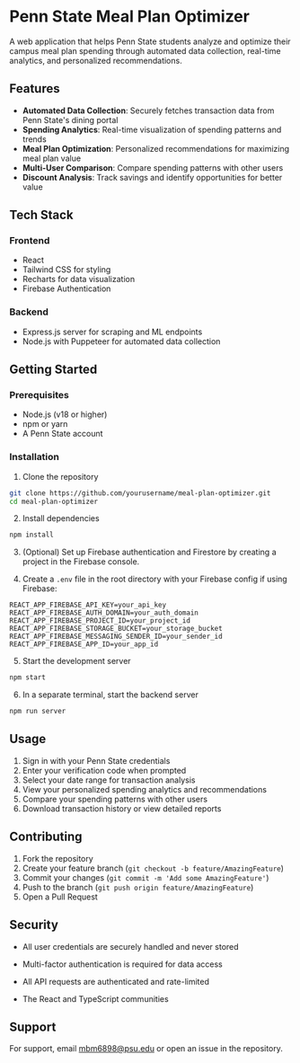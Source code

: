 # Penn State Meal Plan Optimizer

A web application that helps Penn State students analyze and optimize their campus meal plan spending through automated data collection, real-time analytics, and personalized recommendations.

## Features

- **Automated Data Collection**: Securely fetches transaction data from Penn State's dining portal
- **Spending Analytics**: Real-time visualization of spending patterns and trends
- **Meal Plan Optimization**: Personalized recommendations for maximizing meal plan value
- **Multi-User Comparison**: Compare spending patterns with other users
- **Discount Analysis**: Track savings and identify opportunities for better value

## Tech Stack

### Frontend
- React
- Tailwind CSS for styling
- Recharts for data visualization
- Firebase Authentication

### Backend
- Express.js server for scraping and ML endpoints
- Node.js with Puppeteer for automated data collection

## Getting Started

### Prerequisites
- Node.js (v18 or higher)
- npm or yarn
- A Penn State account

### Installation

1. Clone the repository
```bash
git clone https://github.com/yourusername/meal-plan-optimizer.git
cd meal-plan-optimizer
```

2. Install dependencies
```bash
npm install
```

3. (Optional) Set up Firebase authentication and Firestore by creating a project in the Firebase console.

4. Create a `.env` file in the root directory with your Firebase config if using Firebase:
```
REACT_APP_FIREBASE_API_KEY=your_api_key
REACT_APP_FIREBASE_AUTH_DOMAIN=your_auth_domain
REACT_APP_FIREBASE_PROJECT_ID=your_project_id
REACT_APP_FIREBASE_STORAGE_BUCKET=your_storage_bucket
REACT_APP_FIREBASE_MESSAGING_SENDER_ID=your_sender_id
REACT_APP_FIREBASE_APP_ID=your_app_id
```

5. Start the development server
```bash
npm start
```

6. In a separate terminal, start the backend server
```bash
npm run server
```

## Usage

1. Sign in with your Penn State credentials
2. Enter your verification code when prompted
3. Select your date range for transaction analysis
4. View your personalized spending analytics and recommendations
5. Compare your spending patterns with other users
6. Download transaction history or view detailed reports

## Contributing

1. Fork the repository
2. Create your feature branch (`git checkout -b feature/AmazingFeature`)
3. Commit your changes (`git commit -m 'Add some AmazingFeature'`)
4. Push to the branch (`git push origin feature/AmazingFeature`)
5. Open a Pull Request

## Security

- All user credentials are securely handled and never stored
- Multi-factor authentication is required for data access
- All API requests are authenticated and rate-limited


- The React and TypeScript communities

## Support

For support, email mbm6898@psu.edu or open an issue in the repository.
